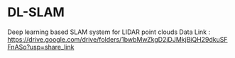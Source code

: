 # DL-SLAM
Deep learning based SLAM system for LIDAR point clouds
Data Link : https://drive.google.com/drive/folders/1bwbMwZkgD2jDJMkjBiQH29dkuSFFnASo?usp=share_link